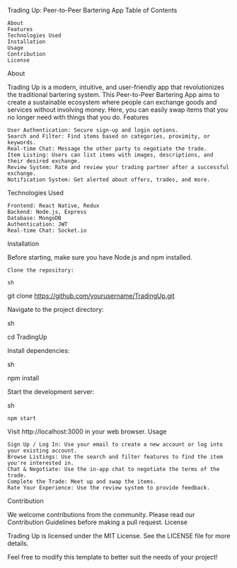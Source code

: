 Trading Up: Peer-to-Peer Bartering App
Table of Contents

    About
    Features
    Technologies Used
    Installation
    Usage
    Contribution
    License

About

Trading Up is a modern, intuitive, and user-friendly app that revolutionizes the traditional bartering system. This Peer-to-Peer Bartering App aims to create a sustainable ecosystem where people can exchange goods and services without involving money. Here, you can easily swap items that you no longer need with things that you do.
Features

    User Authentication: Secure sign-up and login options.
    Search and Filter: Find items based on categories, proximity, or keywords.
    Real-time Chat: Message the other party to negotiate the trade.
    Item Listing: Users can list items with images, descriptions, and their desired exchange.
    Review System: Rate and review your trading partner after a successful exchange.
    Notification System: Get alerted about offers, trades, and more.

Technologies Used

    Frontend: React Native, Redux
    Backend: Node.js, Express
    Database: MongoDB
    Authentication: JWT
    Real-time Chat: Socket.io

Installation

Before starting, make sure you have Node.js and npm installed.

    Clone the repository:

    sh

git clone https://github.com/yourusername/TradingUp.git

Navigate to the project directory:

sh

cd TradingUp

Install dependencies:

sh

npm install

Start the development server:

sh

    npm start

Visit http://localhost:3000 in your web browser.
Usage

    Sign Up / Log In: Use your email to create a new account or log into your existing account.
    Browse Listings: Use the search and filter features to find the item you're interested in.
    Chat & Negotiate: Use the in-app chat to negotiate the terms of the trade.
    Complete the Trade: Meet up and swap the items.
    Rate Your Experience: Use the review system to provide feedback.

Contribution

We welcome contributions from the community. Please read our Contribution Guidelines before making a pull request.
License

Trading Up is licensed under the MIT License. See the LICENSE file for more details.

Feel free to modify this template to better suit the needs of your project!
